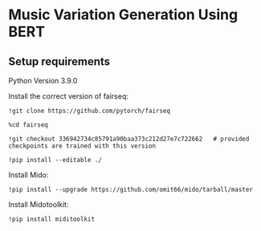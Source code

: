 # Music Variation Generation Using BERT

## Setup requirements

Python Version 3.9.0

Install the correct version of fairseq:

`!git clone https://github.com/pytorch/fairseq`

`%cd fairseq`

`!git checkout 336942734c85791a90baa373c212d27e7c722662   # provided checkpoints are trained with this version`

`!pip install --editable ./`

Install Mido:

`!pip install --upgrade https://github.com/omit66/mido/tarball/master`

Install Midotoolkit:

`!pip install miditoolkit`
